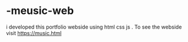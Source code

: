 # -meusic-web
i developed this portfolio  webside using html css js  . To see the webside visit  https://music.html
